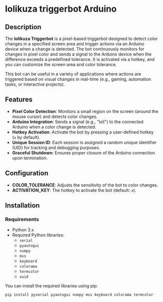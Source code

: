 # lolikuza triggerbot Arduino

## Description

The **lolikuza Triggerbot** is a pixel-based triggerbot designed to detect color changes in a specified screen area and trigger actions via an Arduino device when a change is detected. The bot continuously monitors for changes in pixel color and sends a signal to the Arduino device when the difference exceeds a predefined tolerance. It is activated via a hotkey, and you can customize the screen area and color tolerance.

This bot can be useful in a variety of applications where actions are triggered based on visual changes in real-time (e.g., gaming, automation tasks, or interactive projects).

## Features

- **Pixel Color Detection**: Monitors a small region on the screen (around the mouse cursor) and detects color changes.
- **Arduino Integration**: Sends a signal (e.g., "loli") to the connected Arduino when a color change is detected.
- **Hotkey Activation**: Activate the bot by pressing a user-defined hotkey (`x` by default).
- **Unique Session ID**: Each session is assigned a random unique identifier (UID) for tracking and debugging purposes.
- **Graceful Shutdown**: Ensures proper closure of the Arduino connection upon termination.

## Configuration

- **COLOR_TOLERANCE**: Adjusts the sensitivity of the bot to color changes.
- **ACTIVATION_KEY**: The hotkey to activate the bot (default: `x`).

## Installation

### Requirements

- Python 3.x
- Required Python libraries:
  - `serial`
  - `pyautogui`
  - `numpy`
  - `mss`
  - `keyboard`
  - `colorama`
  - `termcolor`
  - `uuid`

You can install the required libraries using pip:

```bash
pip install pyserial pyautogui numpy mss keyboard colorama termcolor

